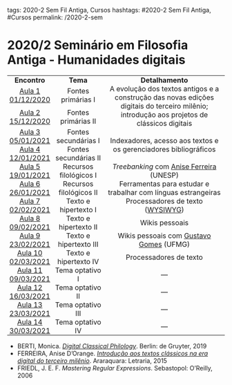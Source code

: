 tags: 2020-2 Sem Fil Antiga, Cursos
hashtags: #2020-2 Sem Fil Antiga, #Cursos
permalink: /2020-2-sem

# 2020/2 Seminário em Filosofia Antiga - Humanidades digitais

<table cellspacing="0" cellpadding="0" style="border-collapse: collapse">
  <tbody>
    <tr>
      <td valign="middle" style="width: 68.0px; padding: 0.0px 5.0px 0.0px 5.0px">
        <p style="margin: 0.0px 0.0px 0.0px 0.0px; text-align: center; font: 12.0px "><b>Encontro</b></p>
      </td>
      <td valign="middle" style="width: 128.0px; padding: 0.0px 5.0px 0.0px 5.0px">
        <p style="margin: 0.0px 0.0px 0.0px 0.0px; text-align: center; font: 12.0px "><b>Tema</b></p>
      </td>
      <td valign="middle" style="width: 437.0px; padding: 0.0px 5.0px 0.0px 5.0px">
        <p style="margin: 0.0px 0.0px 0.0px 0.0px; text-align: center; font: 12.0px "><b>Detalhamento</b></p>
      </td>
    </tr>
    <tr>
      <td valign="middle" style="width: 68.0px; padding: 0.0px 5.0px 0.0px 5.0px">
        <p style="margin: 0.0px 0.0px 0.0px 0.0px; text-align: center; font: 12.0px "><a href="./2020-2-aula-1">Aula 1 01/12/2020</a></p>
      </td>
      <td valign="middle" style="width: 128.0px; padding: 0.0px 5.0px 0.0px 5.0px">
        <p style="margin: 0.0px 0.0px 0.0px 0.0px; text-align: center; font: 12.0px ">Fontes primárias I</p>
      </td>
      <td rowspan="2" valign="middle" style="width: 437.0px; padding: 0.0px 5.0px 0.0px 5.0px">
        <p style="margin: 0.0px 0.0px 0.0px 0.0px; text-align: center; font: 12.0px ">A evolução dos textos antigos e a construção das novas edições digitais do terceiro milênio; introdução aos projetos de clássicos digitais</p>
      </td>
    </tr>
    <tr>
      <td valign="middle" style="width: 68.0px; padding: 0.0px 5.0px 0.0px 5.0px">
        <p style="margin: 0.0px 0.0px 0.0px 0.0px; text-align: center; font: 12.0px "><a href="./2020-2-aula-2">Aula 2 15/12/2020</a></p>
      </td>
      <td valign="middle" style="width: 128.0px; padding: 0.0px 5.0px 0.0px 5.0px">
        <p style="margin: 0.0px 0.0px 0.0px 0.0px; text-align: center; font: 12.0px ">Fontes primárias II</p>
      </td>
    </tr>
    <tr>
      <td valign="middle" style="width: 68.0px; padding: 0.0px 5.0px 0.0px 5.0px">
        <p style="margin: 0.0px 0.0px 0.0px 0.0px; text-align: center; font: 12.0px "><a href="./2020-2-aulas-3-e-4">Aula 3 05/01/2021</a></p>
      </td>
      <td valign="middle" style="width: 128.0px; padding: 0.0px 5.0px 0.0px 5.0px">
        <p style="margin: 0.0px 0.0px 0.0px 0.0px; text-align: center; font: 12.0px ">Fontes secundárias I</p>
      </td>
      <td rowspan="2" valign="middle" style="width: 437.0px; padding: 0.0px 5.0px 0.0px 5.0px">
        <p style="margin: 0.0px 0.0px 0.0px 0.0px; text-align: center; font: 12.0px ">Indexadores, acesso aos textos e os gerenciadores bibliográficos</p>
      </td>
    </tr>
    <tr>
      <td valign="middle" style="width: 68.0px; padding: 0.0px 5.0px 0.0px 5.0px">
        <p style="margin: 0.0px 0.0px 0.0px 0.0px; text-align: center; font: 12.0px "><a href="./2020-2-aulas-3-e-4">Aula 4 12/01/2021</a></p>
      </td>
      <td valign="middle" style="width: 128.0px; padding: 0.0px 5.0px 0.0px 5.0px">
        <p style="margin: 0.0px 0.0px 0.0px 0.0px; text-align: center; font: 12.0px ">Fontes secundárias II</p>
      </td>
    </tr>
    <tr>
      <td valign="middle" style="width: 68.0px; padding: 0.0px 5.0px 0.0px 5.0px">
        <p style="margin: 0.0px 0.0px 0.0px 0.0px; text-align: center; font: 12.0px "><a href="./2020-2-aula-5">Aula 5 19/01/2021</a></p>
      </td>
      <td valign="middle" style="width: 128.0px; padding: 0.0px 5.0px 0.0px 5.0px">
        <p style="margin: 0.0px 0.0px 0.0px 0.0px; text-align: center; font: 12.0px ">Recursos filológicos I</p>
      </td>
      <td valign="middle" style="width: 437.0px; padding: 0.0px 5.0px 0.0px 5.0px">
        <p style="margin: 0.0px 0.0px 0.0px 0.0px; text-align: center; font: 12.0px "><i>Treebanking </i>com <a href="https://bv.fapesp.br/pt/pesquisador/178426/anise-de-abreu-goncalves-dorange-ferreira/">Anise Ferreira</a> (UNESP)</p>
      </td>
    </tr>
    <tr>
      <td valign="middle" style="width: 68.0px; padding: 0.0px 5.0px 0.0px 5.0px">
        <p style="margin: 0.0px 0.0px 0.0px 0.0px; text-align: center; font: 12.0px "><a href="./2020-2-aula-6">Aula 6 26/01/2021</a></p>
      </td>
      <td valign="middle" style="width: 128.0px; padding: 0.0px 5.0px 0.0px 5.0px">
        <p style="margin: 0.0px 0.0px 0.0px 0.0px; text-align: center; font: 12.0px ">Recursos filológicos II</p>
      </td>
      <td valign="middle" style="width: 437.0px; padding: 0.0px 5.0px 0.0px 5.0px">
        <p style="margin: 0.0px 0.0px 0.0px 0.0px; text-align: center; font: 12.0px ">Ferramentas para estudar e trabalhar com línguas estrangeiras</p>
      </td>
    </tr>
    <tr>
      <td valign="middle" style="width: 68.0px; padding: 0.0px 5.0px 0.0px 5.0px">
        <p style="margin: 0.0px 0.0px 0.0px 0.0px; text-align: center; font: 12.0px "><a href="./2020-2-aula-7">Aula 7 02/02/2021</a></p>
      </td>
      <td valign="middle" style="width: 128.0px; padding: 0.0px 5.0px 0.0px 5.0px">
        <p style="margin: 0.0px 0.0px 0.0px 0.0px; text-align: center; font: 12.0px ">Texto e hipertexto I</p>
      </td>
      <td valign="middle" style="width: 437.0px; padding: 0.0px 5.0px 0.0px 5.0px">
        <p style="margin: 0.0px 0.0px 0.0px 0.0px; text-align: center; font: 12.0px ">Processadores de texto (<a href="https://pt.wikipedia.org/wiki/WYSIWYG">WYSIWYG</a>)</p>
      </td>
    </tr>
    <tr>
      <td valign="middle" style="width: 68.0px; padding: 0.0px 5.0px 0.0px 5.0px">
        <p style="margin: 0.0px 0.0px 0.0px 0.0px; text-align: center; font: 12.0px "><a href="./2020-2-aula-8">Aula 8 09/02/2021</a></p>
      </td>
      <td valign="middle" style="width: 128.0px; padding: 0.0px 5.0px 0.0px 5.0px">
        <p style="margin: 0.0px 0.0px 0.0px 0.0px; text-align: center; font: 12.0px ">Texto e hipertexto II</p>
      </td>
      <td valign="middle" style="width: 437.0px; padding: 0.0px 5.0px 0.0px 5.0px">
        <p style="margin: 0.0px 0.0px 0.0px 0.0px; text-align: center; font: 12.0px ">Wikis pessoais</p>
      </td>
    </tr>
    <tr>
      <td valign="middle" style="width: 68.0px; padding: 0.0px 5.0px 0.0px 5.0px">
        <p style="margin: 0.0px 0.0px 0.0px 0.0px; text-align: center; font: 12.0px "><a href="./2020-2-aula-9">Aula 9 23/02/2021</a></p>
      </td>
      <td valign="middle" style="width: 128.0px; padding: 0.0px 5.0px 0.0px 5.0px">
        <p style="margin: 0.0px 0.0px 0.0px 0.0px; text-align: center; font: 12.0px ">Texto e hipertexto III</p>
      </td>
      <td valign="middle" style="width: 437.0px; padding: 0.0px 5.0px 0.0px 5.0px">
        <p style="margin: 0.0px 0.0px 0.0px 0.0px; text-align: center; font: 12.0px ">Wikis pessoais com <a href="http://lattes.cnpq.br/2284746616325338">Gustavo Gomes</a> (UFMG)</p>
      </td>
    </tr>
    <tr>
      <td valign="middle" style="width: 68.0px; padding: 0.0px 5.0px 0.0px 5.0px">
        <p style="margin: 0.0px 0.0px 0.0px 0.0px; text-align: center; font: 12.0px "><a href="./2020-2-aula-10">Aula 10 02/03/2021</a></p>
      </td>
      <td valign="middle" style="width: 128.0px; padding: 0.0px 5.0px 0.0px 5.0px">
        <p style="margin: 0.0px 0.0px 0.0px 0.0px; text-align: center; font: 12.0px ">Texto e hipertexto IV</p>
      </td>
      <td valign="middle" style="width: 437.0px; padding: 0.0px 5.0px 0.0px 5.0px">
        <p style="margin: 0.0px 0.0px 0.0px 0.0px; text-align: center; font: 12.0px ">Processadores de texto</p>
      </td>
    </tr>
    <tr>
      <td valign="middle" style="width: 68.0px; padding: 0.0px 5.0px 0.0px 5.0px">
        <p style="margin: 0.0px 0.0px 0.0px 0.0px; text-align: center; font: 12.0px "><a href="./2020-2-aula-11">Aula 11 09/03/2021</a></p>
      </td>
      <td valign="middle" style="width: 128.0px; padding: 0.0px 5.0px 0.0px 5.0px">
        <p style="margin: 0.0px 0.0px 0.0px 0.0px; text-align: center; font: 12.0px ">Tema optativo I</p>
      </td>
      <td valign="middle" style="width: 437.0px; padding: 0.0px 5.0px 0.0px 5.0px">
        <p style="margin: 0.0px 0.0px 0.0px 0.0px; text-align: center; font: 12.0px ">—</p>
      </td>
    </tr>
    <tr>
      <td valign="middle" style="width: 68.0px; padding: 0.0px 5.0px 0.0px 5.0px">
        <p style="margin: 0.0px 0.0px 0.0px 0.0px; text-align: center; font: 12.0px "><a href="./2020-2-aula-12">Aula 12 16/03/2021</a></p>
      </td>
      <td valign="middle" style="width: 128.0px; padding: 0.0px 5.0px 0.0px 5.0px">
        <p style="margin: 0.0px 0.0px 0.0px 0.0px; text-align: center; font: 12.0px ">Tema optativo II</p>
      </td>
      <td valign="middle" style="width: 437.0px; padding: 0.0px 5.0px 0.0px 5.0px">
        <p style="margin: 0.0px 0.0px 0.0px 0.0px; text-align: center; font: 12.0px ">—</p>
      </td>
    </tr>
    <tr>
      <td valign="middle" style="width: 68.0px; padding: 0.0px 5.0px 0.0px 5.0px">
        <p style="margin: 0.0px 0.0px 0.0px 0.0px; text-align: center; font: 12.0px "><a href="./2020-2-aula-13">Aula 13 23/03/2021</a></p>
      </td>
      <td valign="middle" style="width: 128.0px; padding: 0.0px 5.0px 0.0px 5.0px">
        <p style="margin: 0.0px 0.0px 0.0px 0.0px; text-align: center; font: 12.0px ">Tema optativo III</p>
      </td>
      <td valign="middle" style="width: 437.0px; padding: 0.0px 5.0px 0.0px 5.0px">
        <p style="margin: 0.0px 0.0px 0.0px 0.0px; text-align: center; font: 12.0px ">—</p>
      </td>
    </tr>
    <tr>
      <td valign="middle" style="width: 68.0px; padding: 0.0px 5.0px 0.0px 5.0px">
        <p style="margin: 0.0px 0.0px 0.0px 0.0px; text-align: center; font: 12.0px "><a href="./2020-2-aula-14">Aula 14 30/03/2021</a></p>
      </td>
      <td valign="middle" style="width: 128.0px; padding: 0.0px 5.0px 0.0px 5.0px">
        <p style="margin: 0.0px 0.0px 0.0px 0.0px; text-align: center; font: 12.0px ">Tema optativo IV</p>
      </td>
      <td valign="middle" style="width: 437.0px; padding: 0.0px 5.0px 0.0px 5.0px">
        <p style="margin: 0.0px 0.0px 0.0px 0.0px; text-align: center; font: 12.0px ">—</p>
      </td>
    </tr>
  </tbody>
</table>


- BERTI, Monica. [*Digital Classical Philology*](https://library.oapen.org/handle/20.500.12657/37311). Berlin: de Gruyter, 2019
- FERREIRA, Anise D’Orange. [*Introdução aos textos clássicos na era digital do terceiro milênio*](http://www.monicaberti.com/contents/Introducaoaosestudosclassicosnaeradigitaldo3milenio.pdf). Araraquara: Letraria, 2015
- FRIEDL, J. E. F. *Mastering Regular Expressions*. Sebastopol: O’Reilly, 2006

